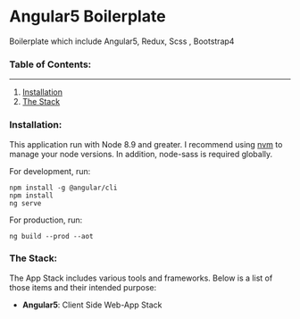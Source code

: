 # Angular5 Boilerplate
Boilerplate which include Angular5, Redux, Scss , Bootstrap4

### Table of Contents:
---

1. [Installation](#install)
2. [The Stack](#stack)


### <a name="install"></a> Installation:
This application run with Node 8.9 and greater. I recommend using [nvm](https://github.com/creationix/nvm) to manage your node versions. In addition, node-sass is required globally.

For development, run:
```shell
npm install -g @angular/cli
npm install
ng serve
```

For production, run:
```shell
ng build --prod --aot
```

### <a name="stack"></a> The Stack:

The App Stack includes various tools and frameworks. Below is a list of those items and their intended purpose:

- **Angular5**: Client Side Web-App Stack

